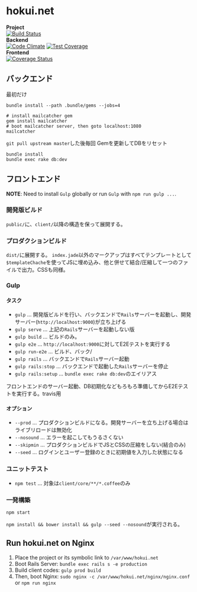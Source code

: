 hokui.net
=========
**Project**  
[![Build Status](https://travis-ci.org/hokui/hokui.net.svg)](https://travis-ci.org/hokui/hokui.net)  
**Backend**  
[![Code Climate](https://codeclimate.com/github/hokui/hokui.net/badges/gpa.svg)](https://codeclimate.com/github/hokui/hokui.net)
[![Test Coverage](https://codeclimate.com/github/hokui/hokui.net/badges/coverage.svg)](https://codeclimate.com/github/hokui/hokui.net)  
**Frontend**  
[![Coverage Status](https://coveralls.io/repos/hokui/hokui.net/badge.svg?branch=master)](https://coveralls.io/r/hokui/hokui.net?branch=master)

バックエンド
--------
最初だけ
```
bundle install --path .bundle/gems --jobs=4

# install mailcatcher gem
gem install mailcatcher
# boot mailcatcher server, then goto localhost:1080
mailcatcher
```

`git pull upstream master`した後毎回
Gemを更新してDBをリセット
```
bundle install
bundle exec rake db:dev
```

フロントエンド
--------

**NOTE**: Need to install `Gulp` globally or run `Gulp` with `npm run gulp ...`.

### 開発版ビルド
`public/`に、`client/`以降の構造を保って展開する。


### プロダクションビルド
`dist/`に展開する。
`index.jade`以外のマークアップはすべてテンプレートとして`$templateChache`を使ってJSに埋め込み、他と併せて結合/圧縮して一つのファイルで出力。CSSも同様。


### Gulp

#### タスク

* `gulp` ... 開発版ビルドを行い、バックエンドで`Rails`サーバーを起動し、開発サーバー(`http://localhost:9000`)が立ち上げる
* `gulp serve` ... 上記の`Rails`サーバーを起動しない版
* `gulp build` ... ビルドのみ。
* `gulp e2e` ... `http://localhost:9000`に対してE2Eテストを実行する
* `gulp run-e2e` ... ビルド、バック/
* `gulp rails` ... バックエンドで`Rails`サーバー起動
* `gulp rails:stop` ... バックエンドで起動した`Rails`サーバーを停止
* `gulp rails:setup` ... `bundle exec rake db:dev`のエイリアス

フロントエンドのサーバー起動、DB初期化などもろもろ準備してからE2Eテストを実行する。travis用


#### オプション

* `--prod` ... プロダクションビルドになる。開発サーバーを立ち上げる場合はライブリロードは無効化
* `--nosound` ... エラーを起こしてもうるさくない
* `--skipmin` ... プロダクションビルドでJSとCSSの圧縮をしない(結合のみ)
* `--seed` ... ログインとユーザー登録のときに初期値を入力した状態になる


### ユニットテスト
* `npm test` ... 対象は`client/core/**/*.coffee`のみ


### 一発構築

```
npm start
```

`npm install && bower install && gulp --seed --nosound`が実行される。


Run hokui.net on Nginx
--------
1. Place the project or its symbolic link to `/var/www/hokui.net`
2. Boot Rails Server: `bundle exec rails s -e production`
3. Build client codes: `gulp prod build`
4. Then, boot Nginx: `sudo nginx -c /var/www/hokui.net/nginx/nginx.conf` or `npm run nginx`


